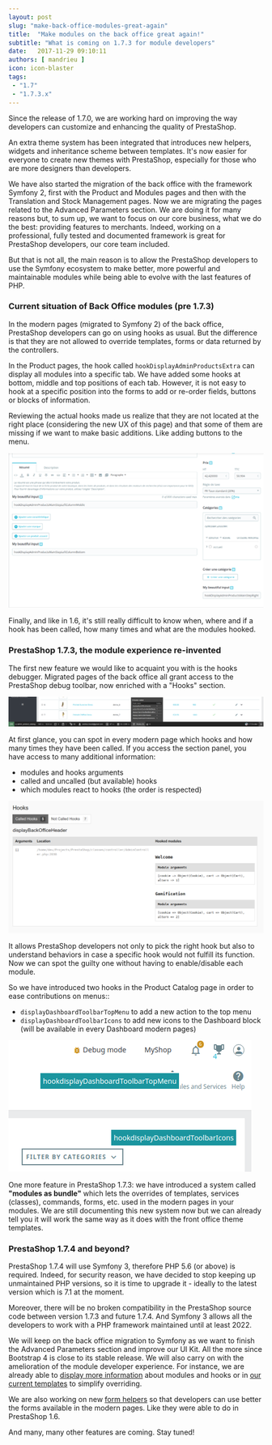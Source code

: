 ```yaml
---
layout: post
slug: "make-back-office-modules-great-again"
title:  "Make modules on the back office great again!"
subtitle: "What is coming on 1.7.3 for module developers"
date:   2017-11-29 09:10:11
authors: [ mandrieu ]
icon: icon-blaster
tags:
 - "1.7"
 - "1.7.3.x"
---
```


Since the release of 1.7.0, we are working hard on improving the way developers can customize and enhancing the quality of PrestaShop.

An extra theme system has been integrated that introduces new helpers, widgets and inheritance scheme between templates. It's now easier for everyone to create new themes with PrestaShop, especially for those who are more designers than developers.

We have also started the migration of the back office with the framework Symfony 2, first with the Product and Modules pages and then with the Translation and Stock Management pages. Now we are migrating the pages related to the Advanced Parameters section. We are doing it for many reasons but, to sum up, we want to focus on our core business, what we do the best: providing features to merchants. Indeed, working on a professional, fully tested and documented framework is great for PrestaShop developers, our core team included.

But that is not all, the main reason is to allow the PrestaShop developers to use the Symfony ecosystem to make better, more powerful and maintainable modules while being able to evolve with the last features of PHP.


### Current situation of Back Office modules (pre 1.7.3)

In the modern pages (migrated to Symfony 2) of the back office, PrestaShop developers can go on using hooks as usual. But the difference is that they are not allowed to override templates, forms or data returned by the controllers.

In the Product pages, the hook called `hookDisplayAdminProductsExtra` can display all modules into a specific tab. We have added some hooks at bottom, middle and top positions of each tab. However, it is not easy to hook at a specific position into the forms to add or re-order fields, buttons or blocks of information.

Reviewing the actual hooks made us realize that they are not located at the right place (considering the new UX of this page) and that some of them are missing if we want to make basic additions. Like adding buttons to the menu.

![PrestaShop Hooks on Product Page](/assets/images/2017/11/product_page_hooks.png)

Finally, and like in 1.6, it's still really difficult to know when, where and if a hook has been called, how many times and what are the modules hooked.


### PrestaShop 1.7.3, the module experience re-invented

The first new feature we would like to acquaint you with is the hooks debugger. Migrated pages of the back office all grant access to the PrestaShop debug toolbar, now enriched with a "Hooks" section.

![PrestaShop Hooks Debugger section](/assets/images/2017/11/hooks_debugger_section.png)

At first glance, you can spot in every modern page which hooks and how many times they have been called. If you access the section panel, you have access to many additional information:

* modules and hooks arguments
* called and uncalled (but available) hooks
* which modules react to hooks (the order is respected)


![PrestaShop Hooks Debugger](/assets/images/2017/11/hooks_debugger.png)

It allows PrestaShop developers not only to pick the right hook but also to understand behaviors in case a specific hook would not fulfill its function. Now we can spot the guilty one without having to enable/disable each module.

So we have introduced two hooks in the Product Catalog page in order to ease contributions on menus::

* `displayDashboardToolbarTopMenu` to add a new action to the top menu
* `displayDashboardToolbarIcons` to add new icons to the Dashboard block (will be available in every Dashboard modern pages)


![New Hooks](/assets/images/2017/11/new_hooks.png)

One more feature in PrestaShop 1.7.3: we have introduced a system called **"modules as bundle"** which lets the overrides of templates, services (classes), commands, forms, etc. used in the modern pages in your modules. We are still documenting this new system now but we can already tell you it will work the same way as it does with the front office theme templates.


### PrestaShop 1.7.4 and beyond?

PrestaShop 1.7.4 will use Symfony 3, therefore PHP 5.6 (or above) is required. Indeed, for security reason, we have decided to stop keeping up unmaintained PHP versions, so it is time to upgrade it - ideally to the latest version which is 7.1 at the moment.

Moreover, there will be no broken compatibility in the PrestaShop source code between version 1.7.3 and future 1.7.4. And Symfony 3 allows all the developers to work with a PHP framework maintained until at least 2022.

We will keep on the back office migration to Symfony as we want to finish the Advanced Parameters section and improve our UI Kit. All the more since Bootstrap 4 is close to its stable release. We will also carry on with the amelioration of the module developer experience. For instance, we are already able to [display more information](https://github.com/PrestaShop/PrestaShop/pull/8557) about modules and hooks or in [our current templates](https://github.com/PrestaShop/PrestaShop/pull/8489) to simplify overriding.

We are also working on new [form helpers](https://github.com/PrestaShop/PrestaShop/pull/8368) so that developers can use better the forms available in the modern pages. Like they were able to do in PrestaShop 1.6.

And many, many other features are coming. Stay tuned!
